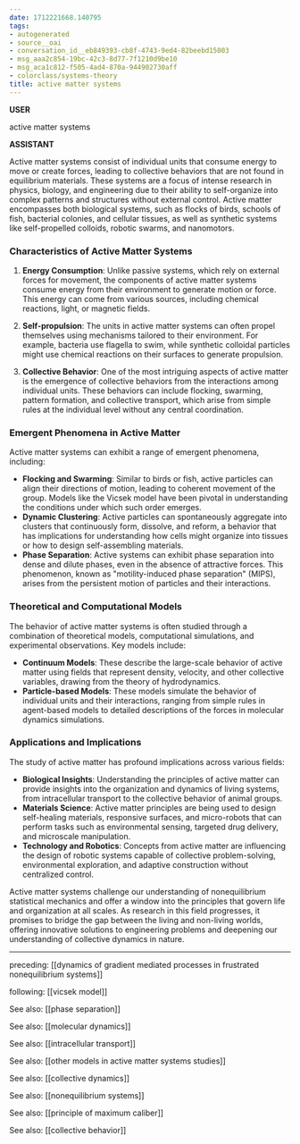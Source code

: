 ```yaml
---
date: 1712221668.140795
tags:
- autogenerated
- source__oai
- conversation_id__eb849393-cb8f-4743-9ed4-82beebd15003
- msg_aaa2c854-19bc-42c3-8d77-7f1210d9be10
- msg_aca1c812-f505-4ad4-870a-944902730aff
- colorclass/systems-theory
title: active matter systems
---
```


**USER**

active matter systems


**ASSISTANT**

Active matter systems consist of individual units that consume energy to move or create forces, leading to collective behaviors that are not found in equilibrium materials. These systems are a focus of intense research in physics, biology, and engineering due to their ability to self-organize into complex patterns and structures without external control. Active matter encompasses both biological systems, such as flocks of birds, schools of fish, bacterial colonies, and cellular tissues, as well as synthetic systems like self-propelled colloids, robotic swarms, and nanomotors.

### Characteristics of Active Matter Systems

1. **Energy Consumption**: Unlike passive systems, which rely on external forces for movement, the components of active matter systems consume energy from their environment to generate motion or force. This energy can come from various sources, including chemical reactions, light, or magnetic fields.

2. **Self-propulsion**: The units in active matter systems can often propel themselves using mechanisms tailored to their environment. For example, bacteria use flagella to swim, while synthetic colloidal particles might use chemical reactions on their surfaces to generate propulsion.

3. **Collective Behavior**: One of the most intriguing aspects of active matter is the emergence of collective behaviors from the interactions among individual units. These behaviors can include flocking, swarming, pattern formation, and collective transport, which arise from simple rules at the individual level without any central coordination.

### Emergent Phenomena in Active Matter

Active matter systems can exhibit a range of emergent phenomena, including:

- **Flocking and Swarming**: Similar to birds or fish, active particles can align their directions of motion, leading to coherent movement of the group. Models like the Vicsek model have been pivotal in understanding the conditions under which such order emerges.
- **Dynamic Clustering**: Active particles can spontaneously aggregate into clusters that continuously form, dissolve, and reform, a behavior that has implications for understanding how cells might organize into tissues or how to design self-assembling materials.
- **Phase Separation**: Active systems can exhibit phase separation into dense and dilute phases, even in the absence of attractive forces. This phenomenon, known as "motility-induced phase separation" (MIPS), arises from the persistent motion of particles and their interactions.

### Theoretical and Computational Models

The behavior of active matter systems is often studied through a combination of theoretical models, computational simulations, and experimental observations. Key models include:

- **Continuum Models**: These describe the large-scale behavior of active matter using fields that represent density, velocity, and other collective variables, drawing from the theory of hydrodynamics.
- **Particle-based Models**: These models simulate the behavior of individual units and their interactions, ranging from simple rules in agent-based models to detailed descriptions of the forces in molecular dynamics simulations.

### Applications and Implications

The study of active matter has profound implications across various fields:

- **Biological Insights**: Understanding the principles of active matter can provide insights into the organization and dynamics of living systems, from intracellular transport to the collective behavior of animal groups.
- **Materials Science**: Active matter principles are being used to design self-healing materials, responsive surfaces, and micro-robots that can perform tasks such as environmental sensing, targeted drug delivery, and microscale manipulation.
- **Technology and Robotics**: Concepts from active matter are influencing the design of robotic systems capable of collective problem-solving, environmental exploration, and adaptive construction without centralized control.

Active matter systems challenge our understanding of nonequilibrium statistical mechanics and offer a window into the principles that govern life and organization at all scales. As research in this field progresses, it promises to bridge the gap between the living and non-living worlds, offering innovative solutions to engineering problems and deepening our understanding of collective dynamics in nature.


---

preceding: [[dynamics of gradient mediated processes in frustrated nonequilibrium systems]]  


following: [[vicsek model]]

See also: [[phase separation]]


See also: [[molecular dynamics]]


See also: [[intracellular transport]]


See also: [[other models in active matter systems studies]]


See also: [[collective dynamics]]


See also: [[nonequilibrium systems]]


See also: [[principle of maximum caliber]]


See also: [[collective behavior]]